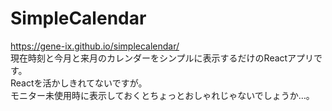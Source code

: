 # SimpleCalendar

https://gene-ix.github.io/simplecalendar/  
現在時刻と今月と来月のカレンダーをシンプルに表示するだけのReactアプリです。  
Reactを活かしきれてないですが。  
モニター未使用時に表示しておくとちょっとおしゃれじゃないでしょうか…。  